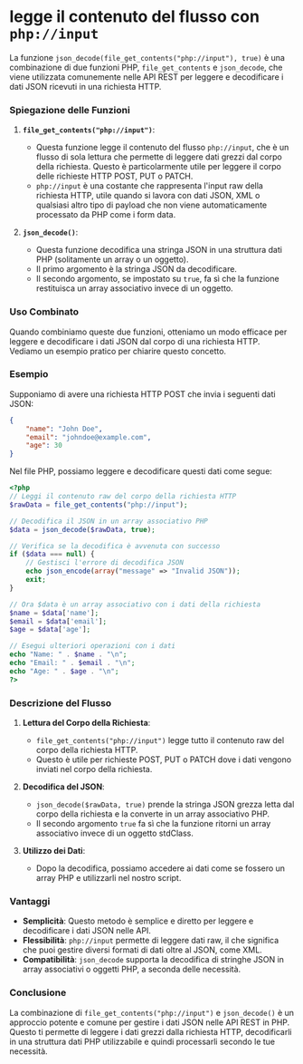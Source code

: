 # legge il contenuto del flusso con `php://input`

La funzione `json_decode(file_get_contents("php://input"), true)` è una combinazione di due funzioni PHP, `file_get_contents` e `json_decode`, che viene utilizzata comunemente nelle API REST per leggere e decodificare i dati JSON ricevuti in una richiesta HTTP.

### Spiegazione delle Funzioni

1. **`file_get_contents("php://input")`**:
   - Questa funzione legge il contenuto del flusso `php://input`, che è un flusso di sola lettura che permette di leggere dati grezzi dal corpo della richiesta. Questo è particolarmente utile per leggere il corpo delle richieste HTTP POST, PUT o PATCH.
   - `php://input` è una costante che rappresenta l'input raw della richiesta HTTP, utile quando si lavora con dati JSON, XML o qualsiasi altro tipo di payload che non viene automaticamente processato da PHP come i form data.

2. **`json_decode()`**:
   - Questa funzione decodifica una stringa JSON in una struttura dati PHP (solitamente un array o un oggetto).
   - Il primo argomento è la stringa JSON da decodificare.
   - Il secondo argomento, se impostato su `true`, fa sì che la funzione restituisca un array associativo invece di un oggetto.

### Uso Combinato

Quando combiniamo queste due funzioni, otteniamo un modo efficace per leggere e decodificare i dati JSON dal corpo di una richiesta HTTP. Vediamo un esempio pratico per chiarire questo concetto.

### Esempio

Supponiamo di avere una richiesta HTTP POST che invia i seguenti dati JSON:

```json
{
    "name": "John Doe",
    "email": "johndoe@example.com",
    "age": 30
}
```

Nel file PHP, possiamo leggere e decodificare questi dati come segue:

```php
<?php
// Leggi il contenuto raw del corpo della richiesta HTTP
$rawData = file_get_contents("php://input");

// Decodifica il JSON in un array associativo PHP
$data = json_decode($rawData, true);

// Verifica se la decodifica è avvenuta con successo
if ($data === null) {
    // Gestisci l'errore di decodifica JSON
    echo json_encode(array("message" => "Invalid JSON"));
    exit;
}

// Ora $data è un array associativo con i dati della richiesta
$name = $data['name'];
$email = $data['email'];
$age = $data['age'];

// Esegui ulteriori operazioni con i dati
echo "Name: " . $name . "\n";
echo "Email: " . $email . "\n";
echo "Age: " . $age . "\n";
?>
```

### Descrizione del Flusso

1. **Lettura del Corpo della Richiesta**:
   - `file_get_contents("php://input")` legge tutto il contenuto raw del corpo della richiesta HTTP.
   - Questo è utile per richieste POST, PUT o PATCH dove i dati vengono inviati nel corpo della richiesta.

2. **Decodifica del JSON**:
   - `json_decode($rawData, true)` prende la stringa JSON grezza letta dal corpo della richiesta e la converte in un array associativo PHP.
   - Il secondo argomento `true` fa sì che la funzione ritorni un array associativo invece di un oggetto stdClass.

3. **Utilizzo dei Dati**:
   - Dopo la decodifica, possiamo accedere ai dati come se fossero un array PHP e utilizzarli nel nostro script.

### Vantaggi

- **Semplicità**: Questo metodo è semplice e diretto per leggere e decodificare i dati JSON nelle API.
- **Flessibilità**: `php://input` permette di leggere dati raw, il che significa che puoi gestire diversi formati di dati oltre al JSON, come XML.
- **Compatibilità**: `json_decode` supporta la decodifica di stringhe JSON in array associativi o oggetti PHP, a seconda delle necessità.

### Conclusione

La combinazione di `file_get_contents("php://input")` e `json_decode()` è un approccio potente e comune per gestire i dati JSON nelle API REST in PHP. Questo ti permette di leggere i dati grezzi dalla richiesta HTTP, decodificarli in una struttura dati PHP utilizzabile e quindi processarli secondo le tue necessità.
